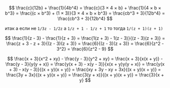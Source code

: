 $$
\frac{c}{12b} + \frac{1}{4b^4}
= \frac{c}{3 × 4 × b} + \frac{1}{4 × b × b^3}
= \frac{(c × b^3) + (1 × 3)}{3 × 4 × b × b^3}
= \frac{cb^3 + 3}{12b^4}
= \frac{cb^3 + 3}{12b^4}
$$

итак а если не `1/3z - 1/2z` а `1/z + 1 - 1/z + 1` то тогда `1/(z + 1)(z + 1)`

$$
\frac{1}{z - 3} - \frac{1}{z + 3}
= \frac{1(z + 3) - 1(z - 3)}{(z - 3)(z + 3)}
= \frac{z + 3 - z + 3}{(z - 3)(z + 3)}
= \frac{6}{(z - 3)(z + 3)}
= \frac{6}{z^2 - 3^2}
= \frac{6}{z^2 - 9}
$$

$$
\frac{x + 3}{x^2 + xy} - \frac{y - 3}{y^2 + xy}
= \frac{x + 3}{x(x + y)} - \frac{y - 3}{y(y + x)}
= \frac{y(x + 3) - x(y - 3)}{x(x + y)y(y + x)}
= \frac{y(x + 3) - x(y - 3)}{(x + y)(x + y)}
= \frac{xy + 3y - xy + 3x}{(x + y)(x + y)}
= \frac{3y + 3x}{(x + y)(x + y)}
= \frac{3(y + x)}{(x + y)(x + y)}
= \frac{3}{x + y}
$$
